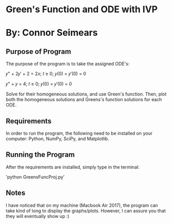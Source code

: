 # Green's Function and ODE with IVP
# By: Connor Seimears

## Purpose of Program

The purpose of the program is to take the assigned ODE's:

𝑦" + 2𝑦′ + 2 = 2𝑥; 𝑡 ≥ 0; 𝑦(0) = 𝑦′(0) = 0

𝑦" + 𝑦 = 4; 𝑡 ≥ 0; 𝑦(0) = 𝑦′(0) = 0

Solve for their homogeneous solutions, and use Green's function.
Then, plot both the homogeneous solutions and Greens's function 
solutions for each ODE. 

## Requirements

In order to run the program, the following need to be installed 
on your computer: Python, NumPy, SciPy, and Matplotlib.

## Running the Program

After the requirements are installed, simply type in the terminal:

'python GreensFuncProj.py'

## Notes

I have noticed that on my machine (Macbook Air 2017), the program 
can take kind of long to display the graphs/plots. However, I can
assure you that they will eventually show up :)
